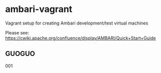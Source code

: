 ambari-vagrant
==============

Vagrant setup for creating Ambari development/test virtual machines

Please see: https://cwiki.apache.org/confluence/display/AMBARI/Quick+Start+Guide

GUOGUO
--------

001
